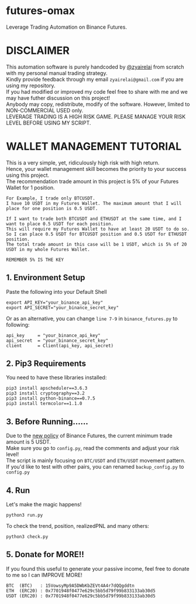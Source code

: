 # futures-omax
Leverage Trading Automation on Binance Futures.

# DISCLAIMER
This automation software is purely handcoded by [@zyairelai](https://github.com/zyairelai) from scratch with my personal manual trading strategy.  
Kindly provide feedback through my email `zyairelai@gmail.com` if you are using my repository.  
If you had modified or improved my code feel free to share with me and we may have futher discussion on this project!  
Anybody may copy, redistribute, modify of the software. However, limited to NON-COMMERCIAL USED only.  
LEVERAGE TRADING IS A HIGH RISK GAME. PLEASE MANAGE YOUR RISK LEVEL BEFORE USING MY SCRIPT.

# WALLET MANAGEMENT TUTORIAL
This is a very simple, yet, ridiculously high risk with high return.  
Hence, your wallet management skill becomes the priority to your success using this project.  
The recommendation trade amount in this project is 5% of your Futures Wallet for 1 position.  
```
For Example, I trade only BTCUSDT.
I have 10 USDT in my Futures Wallet. The maximum amount that I will place for one position is 0.5 USDT.

If I want to trade both BTCUSDT and ETHUSDT at the same time, and I want to place 0.5 USDT for each position.
This will require my Futures Wallet to have at least 20 USDT to do so. 
So I can place 0.5 USDT for BTCUSDT position and 0.5 USDT for ETHUSDT position.
The total trade amount in this case will be 1 USDT, which is 5% of 20 USDT in my whole Futures Wallet.

REMEMBER 5% IS THE KEY
```

## 1. Environment Setup
Paste the following into your Default Shell
```
export API_KEY="your_binance_api_key"
export API_SECRET="your_binance_secret_key"
```

Or as an alternative, you can change `line 7-9` in `binance_futures.py` to following: 
```
api_key     = "your_binance_api_key"
api_secret  = "your_binance_secret_key"
client      = Client(api_key, api_secret)
```

## 2. Pip3 Requirements
You need to have these libraries installed:
```
pip3 install apscheduler==3.6.3
pip3 install cryptography==3.2 
pip3 install python-binance==0.7.5
pip3 install termcolor==1.1.0
```

## 3. Before Running......
Due to the [new policy](https://www.binance.com/en/support/announcement/1d762daf60dd417f9d8a05d44b06a25c) of Binance Futures, the current minimum trade amount is 5 USDT.  
Make sure you go to `config.py`, read the comments and adjust your risk level!  
The script is mainly focusing on `BTC/USDT` and `ETH/USDT` movement pattern.  
If you'd like to test with other pairs, you can renamed `backup_config.py` to `config.py`

## 4. Run
Let's make the magic happens!
```
python3 run.py
```
To check the trend, position, realizedPNL and many others:
```
python3 check.py
```

## 5. Donate for MORE!!
If you found this useful to generate your passive income, feel free to donate to me so I can IMPROVE MORE!  
```
BTC  (BTC)   : 15VowsyMp9A5DWbKbZEVt4A4r7dQQgddtn
ETH  (ERC20) : 0x7701948f0477e629c5bb5d79f99b833133ab30d5
USDT (ERC20) : 0x7701948f0477e629c5bb5d79f99b833133ab30d5
```
